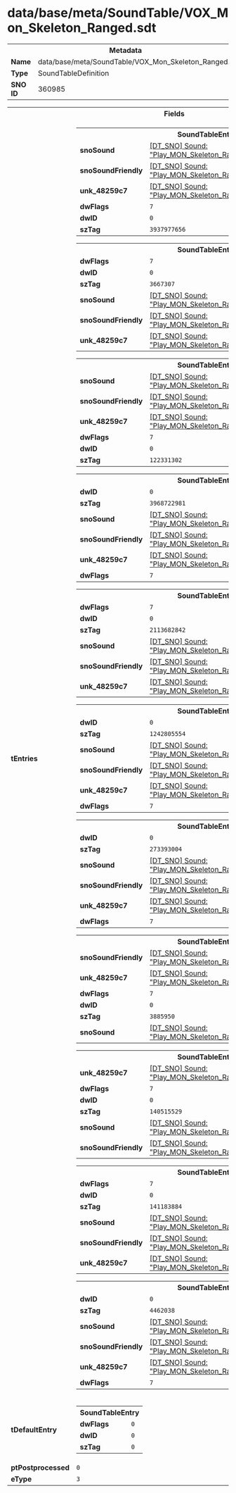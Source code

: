 <h1>data/base/meta/SoundTable/VOX_Mon_Skeleton_Ranged.sdt</h1><table><tr><th colspan="100%">Metadata</th></tr><tr><td><b>Name</b></td><td>data/base/meta/SoundTable/VOX_Mon_Skeleton_Ranged.sdt</td></tr><tr><td><b>Type</b></td><td>SoundTableDefinition</td></tr><tr><td><b>SNO ID</b></td><td>360985</td></tr></table>

<table><tr><th colspan="100%">Fields</th></tr><tr><td><b>tEntries</b></td><td><table><tr><th colspan="100%">SoundTableEntry</th></tr><tr><td><b>snoSound</b></td><td><a href="..\Sound\Play_MON_Skeleton_Ranged_VOX_Attack_3P.snd.md">[DT_SNO] Sound: "Play_MON_Skeleton_Ranged_VOX_Attack_3P"</a></td></tr><tr><td><b>snoSoundFriendly</b></td><td><a href="..\Sound\Play_MON_Skeleton_Ranged_VOX_Attack_3P.snd.md">[DT_SNO] Sound: "Play_MON_Skeleton_Ranged_VOX_Attack_3P"</a></td></tr><tr><td><b>unk_48259c7</b></td><td><a href="..\Sound\Play_MON_Skeleton_Ranged_VOX_Attack_3P.snd.md">[DT_SNO] Sound: "Play_MON_Skeleton_Ranged_VOX_Attack_3P"</a></td></tr><tr><td><b>dwFlags</b></td><td><code>7</code></td></tr><tr><td><b>dwID</b></td><td><code>0</code></td></tr><tr><td><b>szTag</b></td><td><code>3937977656</code></td></tr></table>


<table><tr><th colspan="100%">SoundTableEntry</th></tr><tr><td><b>dwFlags</b></td><td><code>7</code></td></tr><tr><td><b>dwID</b></td><td><code>0</code></td></tr><tr><td><b>szTag</b></td><td><code>3667307</code></td></tr><tr><td><b>snoSound</b></td><td><a href="..\Sound\Play_MON_Skeleton_Ranged_VOX_Omnicast_3P.snd.md">[DT_SNO] Sound: "Play_MON_Skeleton_Ranged_VOX_Omnicast_3P"</a></td></tr><tr><td><b>snoSoundFriendly</b></td><td><a href="..\Sound\Play_MON_Skeleton_Ranged_VOX_Omnicast_3P.snd.md">[DT_SNO] Sound: "Play_MON_Skeleton_Ranged_VOX_Omnicast_3P"</a></td></tr><tr><td><b>unk_48259c7</b></td><td><a href="..\Sound\Play_MON_Skeleton_Ranged_VOX_Omnicast_3P.snd.md">[DT_SNO] Sound: "Play_MON_Skeleton_Ranged_VOX_Omnicast_3P"</a></td></tr></table>


<table><tr><th colspan="100%">SoundTableEntry</th></tr><tr><td><b>snoSound</b></td><td><a href="..\Sound\Play_MON_Skeleton_Ranged_VOX_Death_3P.snd.md">[DT_SNO] Sound: "Play_MON_Skeleton_Ranged_VOX_Death_3P"</a></td></tr><tr><td><b>snoSoundFriendly</b></td><td><a href="..\Sound\Play_MON_Skeleton_Ranged_VOX_Death_3P.snd.md">[DT_SNO] Sound: "Play_MON_Skeleton_Ranged_VOX_Death_3P"</a></td></tr><tr><td><b>unk_48259c7</b></td><td><a href="..\Sound\Play_MON_Skeleton_Ranged_VOX_Death_3P.snd.md">[DT_SNO] Sound: "Play_MON_Skeleton_Ranged_VOX_Death_3P"</a></td></tr><tr><td><b>dwFlags</b></td><td><code>7</code></td></tr><tr><td><b>dwID</b></td><td><code>0</code></td></tr><tr><td><b>szTag</b></td><td><code>122331302</code></td></tr></table>


<table><tr><th colspan="100%">SoundTableEntry</th></tr><tr><td><b>dwID</b></td><td><code>0</code></td></tr><tr><td><b>szTag</b></td><td><code>3968722981</code></td></tr><tr><td><b>snoSound</b></td><td><a href="..\Sound\Play_MON_Skeleton_Ranged_VOX_GetHit_3P.snd.md">[DT_SNO] Sound: "Play_MON_Skeleton_Ranged_VOX_GetHit_3P"</a></td></tr><tr><td><b>snoSoundFriendly</b></td><td><a href="..\Sound\Play_MON_Skeleton_Ranged_VOX_GetHit_3P.snd.md">[DT_SNO] Sound: "Play_MON_Skeleton_Ranged_VOX_GetHit_3P"</a></td></tr><tr><td><b>unk_48259c7</b></td><td><a href="..\Sound\Play_MON_Skeleton_Ranged_VOX_GetHit_3P.snd.md">[DT_SNO] Sound: "Play_MON_Skeleton_Ranged_VOX_GetHit_3P"</a></td></tr><tr><td><b>dwFlags</b></td><td><code>7</code></td></tr></table>


<table><tr><th colspan="100%">SoundTableEntry</th></tr><tr><td><b>dwFlags</b></td><td><code>7</code></td></tr><tr><td><b>dwID</b></td><td><code>0</code></td></tr><tr><td><b>szTag</b></td><td><code>2113682842</code></td></tr><tr><td><b>snoSound</b></td><td><a href="..\Sound\Play_MON_Skeleton_Ranged_VOX_GetHit_Medium_3P.snd.md">[DT_SNO] Sound: "Play_MON_Skeleton_Ranged_VOX_GetHit_Medium_3P"</a></td></tr><tr><td><b>snoSoundFriendly</b></td><td><a href="..\Sound\Play_MON_Skeleton_Ranged_VOX_GetHit_Medium_3P.snd.md">[DT_SNO] Sound: "Play_MON_Skeleton_Ranged_VOX_GetHit_Medium_3P"</a></td></tr><tr><td><b>unk_48259c7</b></td><td><a href="..\Sound\Play_MON_Skeleton_Ranged_VOX_GetHit_Medium_3P.snd.md">[DT_SNO] Sound: "Play_MON_Skeleton_Ranged_VOX_GetHit_Medium_3P"</a></td></tr></table>


<table><tr><th colspan="100%">SoundTableEntry</th></tr><tr><td><b>dwID</b></td><td><code>0</code></td></tr><tr><td><b>szTag</b></td><td><code>1242805554</code></td></tr><tr><td><b>snoSound</b></td><td><a href="..\Sound\Play_MON_Skeleton_Ranged_VOX_GetHit_Small_3P.snd.md">[DT_SNO] Sound: "Play_MON_Skeleton_Ranged_VOX_GetHit_Small_3P"</a></td></tr><tr><td><b>snoSoundFriendly</b></td><td><a href="..\Sound\Play_MON_Skeleton_Ranged_VOX_GetHit_Small_3P.snd.md">[DT_SNO] Sound: "Play_MON_Skeleton_Ranged_VOX_GetHit_Small_3P"</a></td></tr><tr><td><b>unk_48259c7</b></td><td><a href="..\Sound\Play_MON_Skeleton_Ranged_VOX_GetHit_Small_3P.snd.md">[DT_SNO] Sound: "Play_MON_Skeleton_Ranged_VOX_GetHit_Small_3P"</a></td></tr><tr><td><b>dwFlags</b></td><td><code>7</code></td></tr></table>


<table><tr><th colspan="100%">SoundTableEntry</th></tr><tr><td><b>dwID</b></td><td><code>0</code></td></tr><tr><td><b>szTag</b></td><td><code>273393004</code></td></tr><tr><td><b>snoSound</b></td><td><a href="..\Sound\Play_MON_Skeleton_Ranged_VOX_GetHit_3P.snd.md">[DT_SNO] Sound: "Play_MON_Skeleton_Ranged_VOX_GetHit_3P"</a></td></tr><tr><td><b>snoSoundFriendly</b></td><td><a href="..\Sound\Play_MON_Skeleton_Ranged_VOX_GetHit_3P.snd.md">[DT_SNO] Sound: "Play_MON_Skeleton_Ranged_VOX_GetHit_3P"</a></td></tr><tr><td><b>unk_48259c7</b></td><td><a href="..\Sound\Play_MON_Skeleton_Ranged_VOX_GetHit_3P.snd.md">[DT_SNO] Sound: "Play_MON_Skeleton_Ranged_VOX_GetHit_3P"</a></td></tr><tr><td><b>dwFlags</b></td><td><code>7</code></td></tr></table>


<table><tr><th colspan="100%">SoundTableEntry</th></tr><tr><td><b>snoSoundFriendly</b></td><td><a href="..\Sound\Play_MON_Skeleton_Ranged_VOX_Idle_3P.snd.md">[DT_SNO] Sound: "Play_MON_Skeleton_Ranged_VOX_Idle_3P"</a></td></tr><tr><td><b>unk_48259c7</b></td><td><a href="..\Sound\Play_MON_Skeleton_Ranged_VOX_Idle_3P.snd.md">[DT_SNO] Sound: "Play_MON_Skeleton_Ranged_VOX_Idle_3P"</a></td></tr><tr><td><b>dwFlags</b></td><td><code>7</code></td></tr><tr><td><b>dwID</b></td><td><code>0</code></td></tr><tr><td><b>szTag</b></td><td><code>3885950</code></td></tr><tr><td><b>snoSound</b></td><td><a href="..\Sound\Play_MON_Skeleton_Ranged_VOX_Idle_3P.snd.md">[DT_SNO] Sound: "Play_MON_Skeleton_Ranged_VOX_Idle_3P"</a></td></tr></table>


<table><tr><th colspan="100%">SoundTableEntry</th></tr><tr><td><b>unk_48259c7</b></td><td><a href="..\Sound\Play_MON_Skeleton_Ranged_VOX_Spawn_3P.snd.md">[DT_SNO] Sound: "Play_MON_Skeleton_Ranged_VOX_Spawn_3P"</a></td></tr><tr><td><b>dwFlags</b></td><td><code>7</code></td></tr><tr><td><b>dwID</b></td><td><code>0</code></td></tr><tr><td><b>szTag</b></td><td><code>140515529</code></td></tr><tr><td><b>snoSound</b></td><td><a href="..\Sound\Play_MON_Skeleton_Ranged_VOX_Spawn_3P.snd.md">[DT_SNO] Sound: "Play_MON_Skeleton_Ranged_VOX_Spawn_3P"</a></td></tr><tr><td><b>snoSoundFriendly</b></td><td><a href="..\Sound\Play_MON_Skeleton_Ranged_VOX_Spawn_3P.snd.md">[DT_SNO] Sound: "Play_MON_Skeleton_Ranged_VOX_Spawn_3P"</a></td></tr></table>


<table><tr><th colspan="100%">SoundTableEntry</th></tr><tr><td><b>dwFlags</b></td><td><code>7</code></td></tr><tr><td><b>dwID</b></td><td><code>0</code></td></tr><tr><td><b>szTag</b></td><td><code>141183884</code></td></tr><tr><td><b>snoSound</b></td><td><a href="..\Sound\Play_MON_Skeleton_Ranged_VOX_Taunt_3P.snd.md">[DT_SNO] Sound: "Play_MON_Skeleton_Ranged_VOX_Taunt_3P"</a></td></tr><tr><td><b>snoSoundFriendly</b></td><td><a href="..\Sound\Play_MON_Skeleton_Ranged_VOX_Taunt_3P.snd.md">[DT_SNO] Sound: "Play_MON_Skeleton_Ranged_VOX_Taunt_3P"</a></td></tr><tr><td><b>unk_48259c7</b></td><td><a href="..\Sound\Play_MON_Skeleton_Ranged_VOX_Taunt_3P.snd.md">[DT_SNO] Sound: "Play_MON_Skeleton_Ranged_VOX_Taunt_3P"</a></td></tr></table>


<table><tr><th colspan="100%">SoundTableEntry</th></tr><tr><td><b>dwID</b></td><td><code>0</code></td></tr><tr><td><b>szTag</b></td><td><code>4462038</code></td></tr><tr><td><b>snoSound</b></td><td><a href="..\Sound\Play_MON_Skeleton_Ranged_VOX_Idle_Distant_3P.snd.md">[DT_SNO] Sound: "Play_MON_Skeleton_Ranged_VOX_Idle_Distant_3P"</a></td></tr><tr><td><b>snoSoundFriendly</b></td><td><a href="..\Sound\Play_MON_Skeleton_Ranged_VOX_Idle_Distant_3P.snd.md">[DT_SNO] Sound: "Play_MON_Skeleton_Ranged_VOX_Idle_Distant_3P"</a></td></tr><tr><td><b>unk_48259c7</b></td><td><a href="..\Sound\Play_MON_Skeleton_Ranged_VOX_Idle_Distant_3P.snd.md">[DT_SNO] Sound: "Play_MON_Skeleton_Ranged_VOX_Idle_Distant_3P"</a></td></tr><tr><td><b>dwFlags</b></td><td><code>7</code></td></tr></table>


</td></tr><tr><td><b>tDefaultEntry</b></td><td><table><tr><th colspan="100%">SoundTableEntry</th></tr><tr><td><b>dwFlags</b></td><td><code>0</code></td></tr><tr><td><b>dwID</b></td><td><code>0</code></td></tr><tr><td><b>szTag</b></td><td><code>0</code></td></tr></table>

</td></tr><tr><td><b>ptPostprocessed</b></td><td><code>0</code></td></tr><tr><td><b>eType</b></td><td><code>3</code></td></tr></table>

